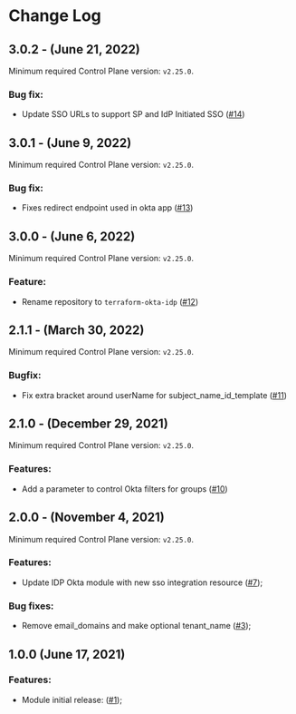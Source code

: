# Change Log

## 3.0.2 - (June 21, 2022)

Minimum required Control Plane version: `v2.25.0`.

### Bug fix:

* Update SSO URLs to support SP and IdP Initiated SSO ([#14](https://github.com/cyralinc/terraform-okta-idp/pull/14))

## 3.0.1 - (June 9, 2022)

Minimum required Control Plane version: `v2.25.0`.

### Bug fix:

* Fixes redirect endpoint used in okta app ([#13](https://github.com/cyralinc/terraform-okta-idp/pull/13))

## 3.0.0 - (June 6, 2022)

Minimum required Control Plane version: `v2.25.0`.

### Feature:

* Rename repository to `terraform-okta-idp` ([#12](https://github.com/cyralinc/terraform-okta-idp/pull/12))

## 2.1.1 - (March 30, 2022)

Minimum required Control Plane version: `v2.25.0`.

### Bugfix:

* Fix extra bracket around userName for subject_name_id_template ([#11](https://github.com/cyralinc/terraform-okta-idp/pull/11))

## 2.1.0 - (December 29, 2021)

Minimum required Control Plane version: `v2.25.0`.

### Features:

* Add a parameter to control Okta filters for groups ([#10](https://github.com/cyralinc/terraform-okta-idp/pull/10))

## 2.0.0 - (November 4, 2021)

Minimum required Control Plane version: `v2.25.0`.

### Features:
* Update IDP Okta module with new sso integration resource ([#7](https://github.com/cyralinc/terraform-okta-idp/pull/7));

### Bug fixes:

* Remove email_domains and make optional tenant_name ([#3](https://github.com/cyralinc/terraform-okta-idp/pull/3));

## 1.0.0 (June 17, 2021)

### Features:
* Module initial release: ([#1](https://github.com/cyralinc/terraform-okta-idp/pull/1));